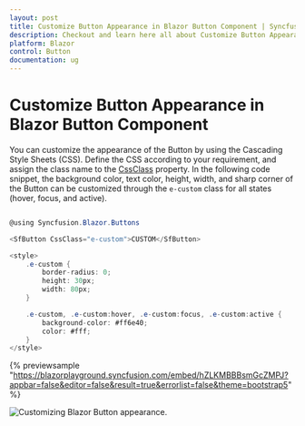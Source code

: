 ```yaml
---
layout: post
title: Customize Button Appearance in Blazor Button Component | Syncfusion
description: Checkout and learn here all about Customize Button Appearance in Syncfusion Blazor Button component and more.
platform: Blazor
control: Button
documentation: ug
---
```


# Customize Button Appearance in Blazor Button Component

You can customize the appearance of the Button by using the Cascading Style Sheets (CSS). Define the CSS according to your requirement, and assign the class name to the [CssClass](https://help.syncfusion.com/cr/blazor/Syncfusion.Blazor.Buttons.SfButton.html#Syncfusion_Blazor_Buttons_SfButton_CssClass) property. In the following code snippet, the background color, text color, height, width, and sharp corner of the Button can be customized through the `e-custom` class for all states (hover, focus, and active).

```csharp

@using Syncfusion.Blazor.Buttons

<SfButton CssClass="e-custom">CUSTOM</SfButton>

<style>
    .e-custom {
        border-radius: 0;
        height: 30px;
        width: 80px;
    }

    .e-custom, .e-custom:hover, .e-custom:focus, .e-custom:active {
        background-color: #ff6e40;
        color: #fff;
    }
</style>

```

{% previewsample "https://blazorplayground.syncfusion.com/embed/hZLKMBBBsmGcZMPJ?appbar=false&editor=false&result=true&errorlist=false&theme=bootstrap5" %}

![Customizing Blazor Button appearance.](./../images/blazor-button-customization.png)
